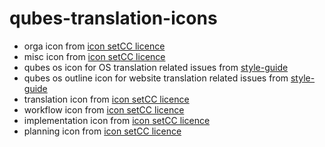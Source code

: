 # qubes-translation-icons

- orga icon from [icon set](https://www.iconfinder.com/iconsets/business-management-3-4)[CC licence](https://creativecommons.org/licenses/by/3.0/)
- misc icon from [icon set](https://www.iconfinder.com/iconsets/amenities-solid-ii)[CC licence](https://creativecommons.org/licenses/by/3.0/)
- qubes os icon for OS translation related issues from [style-guide](https://www.qubes-os.org/doc/style-guide/)
- qubes os outline icon for website translation related issues from [style-guide](https://www.qubes-os.org/doc/style-guide/)
- translation icon from [icon set](https://www.iconfinder.com/iconsets/pinpoint-interface)[CC licence](https://creativecommons.org/licenses/by/3.0/)
- workflow icon from [icon set](https://www.iconfinder.com/iconsets/viiva-business)[CC licence](https://creativecommons.org/licenses/by/3.0/)
- implementation icon from [icon set](https://www.iconfinder.com/iconsets/octicons)[CC licence](https://creativecommons.org/licenses/by/3.0/)
- planning icon from [icon set]()[CC licence](https://creativecommons.org/licenses/by/3.0/)

